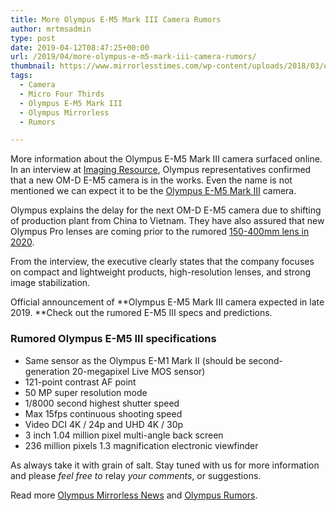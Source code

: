 ```yaml
---
title: More Olympus E-M5 Mark III Camera Rumors
author: mrtmsadmin
type: post
date: 2019-04-12T08:47:25+00:00
url: /2019/04/more-olympus-e-m5-mark-iii-camera-rumors/
thumbnail: https://www.mirrorlesstimes.com/wp-content/uploads/2018/03/olympus-e-m5-mark-iii-camera-coming-at-photokina-2018.jpg
tags:
  - Camera
  - Micro Four Thirds
  - Olympus E-M5 Mark III
  - Olympus Mirrorless
  - Rumors

---
```

More information about the Olympus E-M5 Mark III camera surfaced online. In an interview at <a href="https://www.imaging-resource.com/news/2019/03/04/olympus-qa-cpplus-2019-finally-why-e-m5-iii-running-late-why-not-to-worry" target="_blank" rel="follow external noopener noreferrer" data-wpel-link="external">Imaging Resource</a>, Olympus representatives confirmed that a new OM-D E-M5 camera is in the works. Even the name is not mentioned we can expect it to be the <a href="https://www.mirrorlesstimes.com/tags/olympus-e-m5-mark-iii/" target="_blank" rel="noopener">Olympus E-M5 Mark III</a> camera.

Olympus explains the delay for the next OM-D E-M5 camera due to shifting of production plant from China to Vietnam. They have also assured that new Olympus Pro lenses are coming prior to the rumored [150-400mm lens in 2020][1].<!--more-->

From the interview, the executive clearly states that the company focuses on compact and lightweight products, high-resolution lenses, and strong image stabilization.

Official announcement of **Olympus E-M5 Mark III camera expected in late 2019. **Check out the rumored E-M5 III specs and predictions.

### Rumored Olympus E-M5 III specifications

  * Same sensor as the Olympus E-M1 Mark II (should be second-generation 20-megapixel Live MOS sensor)
  * 121-point contrast AF point
  * 50 MP super resolution mode
  * 1/8000 second highest shutter speed
  * Max 15fps continuous shooting speed
  * Video DCI 4K / 24p and UHD 4K / 30p
  * 3 inch 1.04 million pixel multi-angle back screen
  * 236 million pixels 1.3 magnification electronic viewfinder

As always take it with grain of salt. Stay tuned with us for more information and please _feel free to_ relay _your comments_, or suggestions.

Read more [Olympus Mirrorless News][2] and <a href="https://www.dailycameranews.com/tag/olympus-rumors/" target="_blank" rel="noopener">Olympus Rumors</a>.

 [1]: https://www.dailycameranews.com/2019/01/olympus-150-400mm-f4-5-pro-lens-with-built-in-1-25x-teleconverter/
 [2]: https://www.mirrorlesstimes.com/tags/olympus-mirrorless "Olympus Mirrorless News"